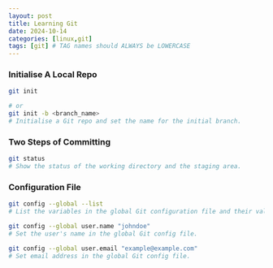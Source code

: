 ```yaml
---
layout: post
title: Learning Git
date: 2024-10-14
categories: [linux,git]
tags: [git] # TAG names should ALWAYS be LOWERCASE
---
```


### Initialise A Local Repo
```bash
git init

# or 
git init -b <branch_name>
# Initialise a Git repo and set the name for the initial branch.
```

### Two Steps of Committing
```bash
git status
# Show the status of the working directory and the staging area.
```

### Configuration File 
```bash
git config --global --list
# List the variables in the global Git configuration file and their values.

git config --global user.name "johndoe"
# Set the user's name in the global Git config file.

git config --global user.email "example@example.com"
# Set email address in the global Git config file.
```


